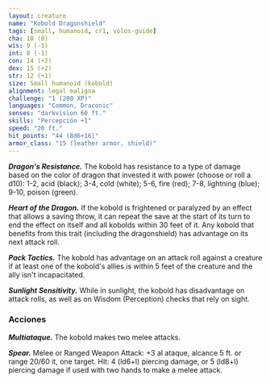 ```yaml
---
layout: creature
name: "Kobold Dragonshield"
tags: [small, humanoid, cr1, volos-guide]
cha: 10 (0)
wis: 9 (-1)
int: 8 (-1)
con: 14 (+2)
dex: 15 (+2)
str: 12 (+1)
size: Small humanoid (kobold)
alignment: legal maligna
challenge: "1 (200 XP)"
languages: "Common, Draconic"
senses: "darkvision 60 ft."
skills: "Percepción +1"
speed: "20 ft."
hit_points: "44 (8d6+16)"
armor_class: "15 (leather armor, shield)"
---
```


***Dragon's Resistance.*** The kobold has resistance to a type of damage based on the color of dragon that invested it with power (choose or roll a d10): 1-2, acid (black); 3-4, cold (white); 5-6, fire (red); 7-8, lightning (blue); 9-10, poison (green).

***Heart of the Dragon.*** If the kobold is frightened or paralyzed by an effect that allows a saving throw, it can repeat the save at the start of its turn to end the effect on itself and all kobolds within 30 feet of it. Any kobold that benefits from this trait (including the dragonshield) has advantage on its next attack roll.

***Pack Tactics.*** The kobold has advantage on an attack roll against a creature if at least one of the kobold's allies is within 5 feet of the creature and the ally isn't incapacitated.

***Sunlight Sensitivity.*** While in sunlight, the kobold has disadvantage on attack rolls, as well as on Wisdom (Perception) checks that rely on sight.

### Acciones

***Multiataque.*** The kobold makes two melee attacks.

***Spear.*** Melee or Ranged Weapon Attack: +3 al ataque, alcance 5 ft. or range 20/60 it, one target. Hit: 4 (ld6+l) piercing damage, or 5 (ld8+l) piercing damage if used with two hands to make a melee attack.